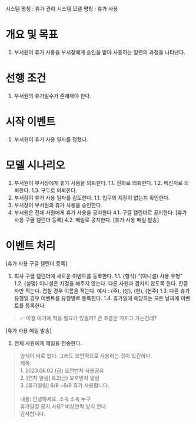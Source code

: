 시스템 명칭 : 휴가 관리 시스템
모델 명칭 : 휴가 사용

# 개요 및 목표
1. 부서원이 휴가 사용을 부서장에게 승인을 받아 사용하는 일련의 과정을 나타낸다.

# 선행 조건
1. 부서원의 휴가일수가 존재해야 한다.

# 시작 이벤트
1. 부서원이 휴가 사용 일자를 정했다.

# 모델 시나리오
1. 부서원이 부서장에게 휴가 사용을 의뢰한다.
    1.1. 전화로 의뢰한다.
    1.2. 메신저로 의뢰한다.
    1.3. 구두로 의뢰한다.
2. 부서장이 휴가 사용 일자를 검토한다.
    1.1. 업무의 지장이 없는지 확인한다.
3. 부서장이 부서원의 휴가 사용을 승인한다.
4. 부서원은 전체 사원에게 휴가 사용을 공지한다
	4.1. 구글 캘린더로 공지한다. [휴가 사용 구글 캘린더 등록]
	4.2. 메일로 공지한다. [휴가 사용 메일 발송]

# 이벤트 처리

[휴가 사용 구글 캘린더 등록]
1. 회사 구글 캘린더에 새로운 이벤트를 등록한다.
    1.1. {형식} “(이니셜) 사용 유형”
    1.2. {설명} 이니셜은 지정을 해주지 않는다. 다른 사원과 겹치지 않도록 한다. 한글자만 적는다. 겹칠 경우 이름을 적는다. 예시 : (주), (성), (현), (현주)
    1.3. 다른 휴가 유형일 경우 이벤트를 유형별로 등록한다.
    1.4. 휴가일에 해당하는 모든 날짜에 이벤트를 등록한다.
> ✅ 이걸 여기에 적을 필요가 있을까? 큰 흐름만 가지고 가는건데?

[휴가 사용 메일 발송]
1. 전체 사원에게 메일을 전송한다.
> 양식이 따로 없다. 그래도 보편적으로 사용하는 것이 있긴하다. <br>
	    제목:<br>
	    1. 2023.06.02 (금) 오전반차 사용공유<br>
	    2. [연차 알림] 6.2(금) 오후반차 알림<br>
	    3. [휴가알림] 6/8 ~6/9 휴가 사용합니다.<br>
	    <br>
	    내용: 안녕하세요. 소속 소속 누구<br>
	    휴가일정 공지 사유? 비상연락 방식 안내<br>
	    감사합니다.<br>